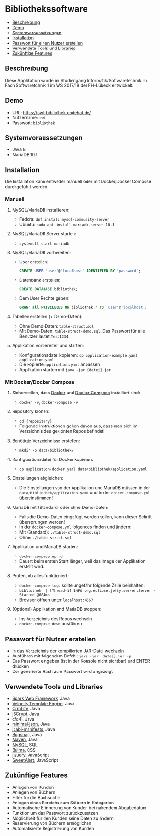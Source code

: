 # Bibliothekssoftware

- [Beschreibung](#beschreibung)
- [Demo](#demo)
- [Systemvoraussetzungen](#systemvoraussetzungen)
- [Installation](#installation)
- [Passwort für einen Nutzer erstellen](#passwort-für-nutzer-erstellen)
- [Verwendete Tools und Libraries](#verwendete-tools-und-libraries)
- [Zukünftige Features](#zukünftige-features)

## Beschreibung

Diese Applikation wurde im Studiengang Informatik/Softwaretechnik
im Fach Softwaretchnik 1 im WS 2017/18 der FH-Lübeck entwickelt.

## Demo

- URL: <https://swt-bibliothek.codehat.de/>
- Nutzername: `swt`
- Passwort: `bibliothek`

## Systemvoraussetzungen

- Java 8
- MariaDB 10.1

## Installation

Die Installation kann entweder manuell oder mit Docker/Docker Compose durchgeführt werden.

### Manuell

1. MySQL/MariaDB installieren:

    - Fedora: `dnf install mysql-community-server`
    - Ubuntu: `sudo apt install mariadb-server-10.1`

1. MySQL/MariaDB Server starten:

    - `systemctl start mariadb`

1. MySQL/MariaDB vorbereiten:

    - User erstellen:

        ```sql
        CREATE USER 'user'@'localhost' IDENTIFIED BY 'password';
        ```

    - Datenbank erstellen:

        ```sql
        CREATE DATABASE bibliothek;
        ```

    - Dem User Rechte geben:

        ```sql
        GRANT all PRIVILEGES ON bibliothek.* TO 'user'@'localhost';
        ```

1. Tabellen erstellen (+ Demo-Daten):

    - Ohne Demo-Daten: `table-struct.sql`
    - Mit Demo-Daten: `table-struct-demo.sql`. Das Passwort für alle Benutzer lautet `Test1234`.

1. Applikation vorbereiten und starten:

    - Konfigurationsdatei kopieren: `cp application-example.yaml application.yaml`
    - Die kopierte `application.yaml` anpassen
    - Applikation starten mit `java -jar {datei}.jar`

### Mit Docker/Docker Compose

1. Sicherstellen, dass [Docker](https://www.docker.com/) und [Docker Compose](https://docs.docker.com/compose/) installiert sind:

    - `docker -v`, `docker-compose -v`

1. Repository klonen:

    - `cd {repository}`
    - Folgende Instruktionen gehen davon aus, dass man sich im Verzeichnis des geklonten Repos befindet!

1. Benötigte Verzeichnisse erstellen:

    - `mkdir -p data/bibliothek/`

1. Konfigurationsdatei für Docker kopieren:

    - `cp application-docker.yaml data/bibliothek/application.yaml`

1. Einstellungen abgleichen:

    - Die Einstellungen von der Applikation und MariaDB müssen in der `data/bibliothek/application.yaml` und in der `docker-compose.yml` übereinstimmen!

1. MariaDB mit (Standard) oder ohne Demo-Daten:

    - Falls die Demo-Daten eingefügt werden sollen, kann dieser Schritt übersprungen werden!
    - In der `docker-compose.yml` folgendes finden und ändern:
    - Mit (Standard): `./table-struct-demo.sql`
    - Ohne: `./table-struct.sql`

1. Applikation und MariaDB starten:

    - `docker-compose up -d`
    - Dauert beim ersten Start länger, weil das Image der Applikation erstellt wird.

1. Prüfen, ob alles funktioniert:

    - `docker-compose logs` sollte ungefähr folgende Zeile beinhalten:
    - `bibliothek  | [Thread-1] INFO org.eclipse.jetty.server.Server - Started @684ms`
    - Browser öffnen unter `localhost:4567`

1. (Optional) Applikation und MariaDB stoppen:

    - Ins Verzeichnis des Repos wechseln
    - `docker-compose down` ausführen

## Passwort für Nutzer erstellen

- In das Verzeichnis der kompilierten JAR-Datei wechseln
- Ausführen mit folgendem Befehl: `java -jar {datei}.jar -p`
- Das Passwort eingeben (ist in der Konsole nicht sichtbar) und ENTER drücken
- Der generierte Hash zum Passwort wird angezeigt

## Verwendete Tools und Libraries

- [Spark Web Framework](http://sparkjava.com/), Java
- [Velocity Template Engine](http://velocity.apache.org/engine/1.7/), Java
- [OrmLite](http://ormlite.com/), Java
- [jBCrypt](https://www.mindrot.org/projects/jBCrypt/), Java
- [cfg4j](http://www.cfg4j.org/), Java
- [minimal-json](https://github.com/ralfstx/minimal-json), Java
- [jcabi-manifests](http://manifests.jcabi.com/), Java
- [Bugsnag](https://www.bugsnag.com/), Java
- [Maven](https://maven.apache.org/), Java
- [MySQL](https://www.mysql.com/de/), SQL
- [Bulma](https://bulma.io/), CSS
- [jQuery](https://jquery.com/), JavaScript
- [SweetAlert](https://sweetalert.js.org/), JavaScript

## Zukünftige Features

- Anlegen von Kunden
- Anlegen von Büchern
- Filter für die Buchsuche
- Anlegen eines Bereichs zum Stöbern in Kategorien
- Automatische Erinnerung von Kunden bei nahendem Abgabedatum
- Funktion um das Passwort zurückzusetzen
- Möglichkeit für den Kunden seine Daten zu ändern
- Reservierung von Büchern ermöglichen
- Automatisierte Registrierung von Kunden